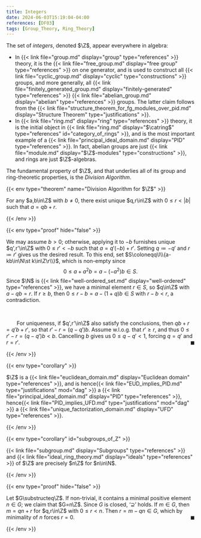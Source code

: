 ```yaml
---
title: Integers
date: 2024-06-03T15:19:04-04:00
references: [DF03]
tags: [Group_Theory, Ring_Theory]
---
```


The set of *integers*, denoted $\Z$, appear everywhere in algebra:
* In {{< link file="group.md" display="group" type="references" >}} theory, it is the {{< link file="free_group.md" display="free group" type="references" >}} on one generator, and is used to construct all {{< link file="cyclic_group.md" display="cyclic" type="constructions" >}} groups, and more generally, all {{< link file="finitely_generated_group.md" display="finitely-generated" type="references" >}} {{< link file="abelian_group.md" display="abelian" type="references" >}} groups. The latter claim follows from the {{< link file="structure_theorem_for_fg_modules_over_pid.md" display="Structure Theorem" type="justifications" >}}.
* In {{< link file="ring.md" display="ring" type="references" >}} theory, it is the initial object in {{< link file="ring.md" display="$\catring$" type="references" id="category_of_rings" >}}, and is the most important example of a {{< link file="principal_ideal_domain.md" display="PID" type="references" >}}. In fact, abelian groups are just {{< link file="module.md" display="$\Z$-modules" type="constructions" >}}, and rings are just $\Z$-algebras.

The fundamental property of $\Z$, and that underlies all of its group and ring-theoretic properties, is the *Division Algorithm*.

{{< env type="theorem" name="Division Algorithm for $\Z$" >}}

For any $a,b\in\Z$ with $b\neq0$, there exist unique $q,r\in\Z$ with $0\leq r<|b|$ such that $a=qb+r$.

{{< /env >}}

{{< env type="proof" hide="false" >}}

We may assume $b>0$; otherwise, applying it to $-b$ furnishes unique $q',r'\in\Z$ with $0\leq r'<-b$ such that $a=q'(-b)+r'$. Setting $q\coloneqq-q'$ and $r\coloneqq r'$ gives us the desired result. To this end, set $S\coloneqq\l\\{a-kb\in\N\st k\in\Z\r\\}$, which is non-empty since
$$\begin{equation}
    0\leq a+a^2b=a-(-a^2)b\in S.
\end{equation}$$
Since $\N$ is {{< link file="well-ordered_set.md" display="well-ordered" type="references" >}}, we have a minimal element $r\in S$, so $q\in\Z$ with $a-qb=r$. If $r\geq b$, then $0\leq r-b=a-(1+q)b\in S$ with $r-b<r$, a contradiction.

<br>

&emsp;&emsp;For uniqueness, if $q',r'\in\Z$ also satisfy the conclusions, then $qb+r=q'b+r'$, so that $r'-r=(q-q')b$. Assume w.l.o.g. that $r'\geq r$, and thus $0\leq r'-r=(q-q')b<b$. Cancelling $b$ gives us $0\leq q-q'<1$, forcing $q=q'$ and $r=r'$.<span style="float:right;">$\blacksquare$</span>

{{< /env >}}

{{< env type="corollary" >}}

$\Z$ is a {{< link file="euclidean_domain.md" display="Euclidean domain" type="references" >}}, and is hence{{< link file="EUD_implies_PID.md" type="justifications" mod="dag" >}} a {{< link file="principal_ideal_domain.md" display="PID" type="references" >}}, hence{{< link file="PID_implies_UFD.md" type="justifications" mod="dag" >}} a {{< link file="unique_factorization_domain.md" display="UFD" type="references" >}}.

{{< /env >}}

{{< env type="corollary" id="subgroups_of_Z" >}}

{{< link file="subgroup.md" display="Subgroups" type="references" >}} and {{< link file="ideal_ring_theory.md" display="ideals" type="references" >}} of $\Z$ are precisely $n\Z$ for $n\in\N$.

{{< /env >}}

{{< env type="proof" hide="false" >}}

Let $G\substructeq\Z$. If non-trivial, it contains a minimal positive element $n\in G$; we claim that $G=n\Z$. Since $G$ is closed, ‘$\supseteq$’ holds. If $m\in G$, then $m=qn+r$ for $q,r\in\Z$ with $0\leq r<n$. Then $r=m-qn\in G$, which by minimality of $n$ forces $r=0$.<span style="float:right;">$\blacksquare$</span>

{{< /env >}}
